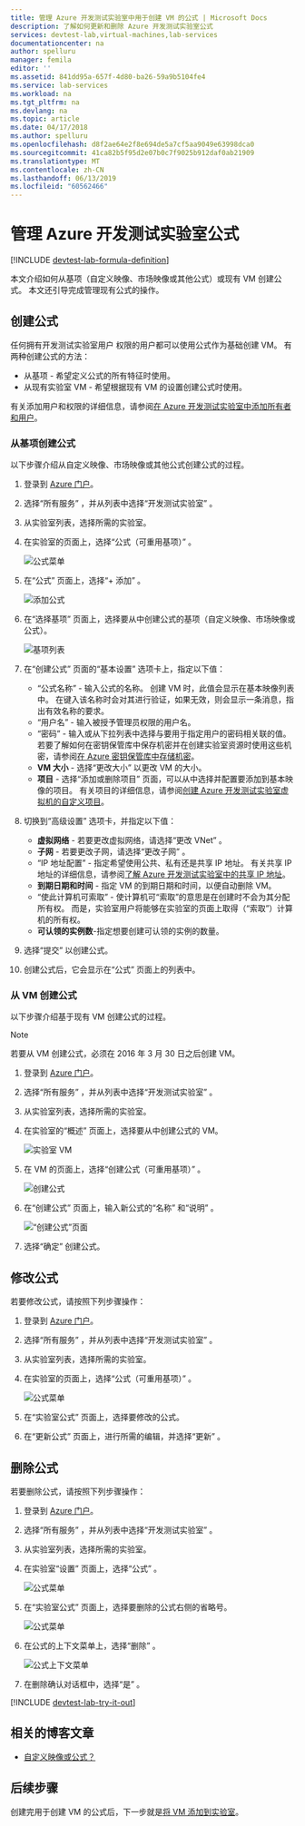 ```yaml
---
title: 管理 Azure 开发测试实验室中用于创建 VM 的公式 | Microsoft Docs
description: 了解如何更新和删除 Azure 开发测试实验室公式
services: devtest-lab,virtual-machines,lab-services
documentationcenter: na
author: spelluru
manager: femila
editor: ''
ms.assetid: 841dd95a-657f-4d80-ba26-59a9b5104fe4
ms.service: lab-services
ms.workload: na
ms.tgt_pltfrm: na
ms.devlang: na
ms.topic: article
ms.date: 04/17/2018
ms.author: spelluru
ms.openlocfilehash: d8f2ae64e2f8e694de5a7cf5aa9049e63998dca0
ms.sourcegitcommit: 41ca82b5f95d2e07b0c7f9025b912daf0ab21909
ms.translationtype: MT
ms.contentlocale: zh-CN
ms.lasthandoff: 06/13/2019
ms.locfileid: "60562466"
---
```

# <a name="manage-azure-devtest-labs-formulas"></a>管理 Azure 开发测试实验室公式

[!INCLUDE [devtest-lab-formula-definition](../../includes/devtest-lab-formula-definition.md)]

本文介绍如何从基项（自定义映像、市场映像或其他公式）或现有 VM 创建公式。 本文还引导完成管理现有公式的操作。

## <a name="create-a-formula"></a>创建公式
任何拥有开发测试实验室用户  权限的用户都可以使用公式作为基础创建 VM。 有两种创建公式的方法： 

* 从基项 - 希望定义公式的所有特征时使用。
* 从现有实验室 VM - 希望根据现有 VM 的设置创建公式时使用。

有关添加用户和权限的详细信息，请参阅[在 Azure 开发测试实验室中添加所有者和用户](./devtest-lab-add-devtest-user.md)。

### <a name="create-a-formula-from-a-base"></a>从基项创建公式
以下步骤介绍从自定义映像、市场映像或其他公式创建公式的过程。

1. 登录到 [Azure 门户](https://go.microsoft.com/fwlink/p/?LinkID=525040)。

2. 选择“所有服务”  ，并从列表中选择“开发测试实验室”  。

3. 从实验室列表，选择所需的实验室。  

4. 在实验室的页面上，选择“公式（可重用基项）”  。
   
    ![公式菜单](./media/devtest-lab-create-formulas/lab-settings-formulas.png)

5. 在“公式”  页面上，选择“+ 添加”  。
   
    ![添加公式](./media/devtest-lab-create-formulas/add-formula.png)

6. 在“选择基项”  页面上，选择要从中创建公式的基项（自定义映像、市场映像或公式）。
   
    ![基项列表](./media/devtest-lab-create-formulas/base-list.png)

7. 在“创建公式”  页面的“基本设置”  选项卡上，指定以下值：
   
    * “公式名称”  - 输入公式的名称。 创建 VM 时，此值会显示在基本映像列表中。 在键入该名称时会对其进行验证，如果无效，则会显示一条消息，指出有效名称的要求。
    * “用户名”  - 输入被授予管理员权限的用户名。
    * “密码”  - 输入或从下拉列表中选择与要用于指定用户的密码相关联的值。 若要了解如何在密钥保管库中保存机密并在创建实验室资源时使用这些机密，请参阅[在 Azure 密钥保管库中存储机密](devtest-lab-store-secrets-in-key-vault.md)。
    * **VM 大小** - 选择“更改大小”  以更改 VM 的大小。 
    * **项目** - 选择“添加或删除项目”  页面，可以从中选择并配置要添加到基本映像的项目。 有关项目的详细信息，请参阅[创建 Azure 开发测试实验室虚拟机的自定义项目](devtest-lab-artifact-author.md)。
8. 切换到“高级设置”  选项卡，并指定以下值：
    - **虚拟网络** - 若要更改虚拟网络，请选择“更改 VNet”  。 
    - **子网** - 若要更改子网，请选择“更改子网”  。 
    - “IP 地址配置”  - 指定希望使用公共、私有还是共享 IP 地址。 有关共享 IP 地址的详细信息，请参阅[了解 Azure 开发测试实验室中的共享 IP 地址](./devtest-lab-shared-ip.md)。
    - **到期日期和时间** - 指定 VM 的到期日期和时间，以便自动删除 VM。 
    - “使此计算机可索取”  - 使计算机可“索取”的意思是在创建时不会为其分配所有权。 而是，实验室用户将能够在实验室的页面上取得（“索取”）计算机的所有权。     
    - **可认领的实例数**-指定想要创建可认领的实例的数量。 
8. 选择“提交”  以创建公式。

9. 创建公式后，它会显示在“公式”  页面上的列表中。

### <a name="create-a-formula-from-a-vm"></a>从 VM 创建公式
以下步骤介绍基于现有 VM 创建公式的过程。 

> [!NOTE]
> 若要从 VM 创建公式，必须在 2016 年 3 月 30 日之后创建 VM。 
> 
> 

1. 登录到 [Azure 门户](https://go.microsoft.com/fwlink/p/?LinkID=525040)。
2. 选择“所有服务”  ，并从列表中选择“开发测试实验室”  。
3. 从实验室列表，选择所需的实验室。  
4. 在实验室的“概述”  页面上，选择要从中创建公式的 VM。
   
    ![实验室 VM](./media/devtest-lab-create-formulas/my-vms.png)
5. 在 VM 的页面上，选择“创建公式（可重用基项）”  。
   
    ![创建公式](./media/devtest-lab-create-formulas/create-formula-menu.png)
6. 在“创建公式”  页面上，输入新公式的“名称”  和“说明”  。
   
    ![“创建公式”页面](./media/devtest-lab-create-formulas/create-formula-blade.png)
7. 选择“确定”  创建公式。

## <a name="modify-a-formula"></a>修改公式
若要修改公式，请按照下列步骤操作：

1. 登录到 [Azure 门户](https://go.microsoft.com/fwlink/p/?LinkID=525040)。
2. 选择“所有服务”  ，并从列表中选择“开发测试实验室”  。
3. 从实验室列表，选择所需的实验室。  
4. 在实验室的页面上，选择“公式（可重用基项）”  。
   
    ![公式菜单](./media/devtest-lab-manage-formulas/lab-settings-formulas.png)
5. 在“实验室公式”  页面上，选择要修改的公式。
6. 在“更新公式”  页面上，进行所需的编辑，并选择“更新”  。

## <a name="delete-a-formula"></a>删除公式
若要删除公式，请按照下列步骤操作：

1. 登录到 [Azure 门户](https://go.microsoft.com/fwlink/p/?LinkID=525040)。
2. 选择“所有服务”  ，并从列表中选择“开发测试实验室”  。
3. 从实验室列表，选择所需的实验室。  
4. 在实验室“设置”  页面上，选择“公式”  。
   
    ![公式菜单](./media/devtest-lab-manage-formulas/lab-settings-formulas.png)
5. 在“实验室公式”  页面上，选择要删除的公式右侧的省略号。
   
    ![公式菜单](./media/devtest-lab-manage-formulas/lab-formulas-blade.png)
6. 在公式的上下文菜单上，选择“删除”  。
   
    ![公式上下文菜单](./media/devtest-lab-manage-formulas/formula-delete-context-menu.png)
7. 在删除确认对话框中，选择“是”  。

[!INCLUDE [devtest-lab-try-it-out](../../includes/devtest-lab-try-it-out.md)]

## <a name="related-blog-posts"></a>相关的博客文章
* [自定义映像或公式？](https://blogs.msdn.microsoft.com/devtestlab/2016/04/06/custom-images-or-formulas/)

## <a name="next-steps"></a>后续步骤
创建完用于创建 VM 的公式后，下一步就是[将 VM 添加到实验室](devtest-lab-add-vm.md)。

